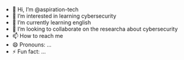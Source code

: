 - 👋 Hi, I’m @aspiration-tech
- 👀 I’m interested in learning cybersecurity
- 🌱 I’m currently learning english
- 💞️ I’m looking to collaborate on the researcha about cybersecurity
- 📫 How to reach me 
- 😄 Pronouns: ...
- ⚡ Fun fact: ...

<!---
aspiration-tech/aspiration-tech is a ✨ special ✨ repository because its `README.md` (this file) appears on your GitHub profile.
You can click the Preview link to take a look at your changes.
--->
